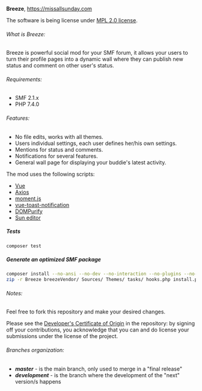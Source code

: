 **Breeze**, https://missallsunday.com

The software is being license under [MPL 2.0 license](https://www.mozilla.org/MPL/).

###### What is Breeze:

Breeze is powerful social mod for your SMF forum, it allows your users to turn their profile pages into a dynamic wall where they can publish new status and comment on other user's status.

###### Requirements:

- SMF 2.1.x
- PHP 7.4.0

###### Features:

- No file edits, works with all themes.
- Users individual settings, each user defines her/his own settings.
- Mentions for status and comments.
- Notifications for several features.
- General wall page for displaying your buddie's latest activity.

The mod uses the following scripts:

- [Vue](https://vuejs.org/)
- [Axios](https://github.com/axios/axios)
- [moment.js](https://momentjs.com/)
- [vue-toast-notification](https://github.com/ankurk91/vue-toast-notification)
- [DOMPurify](https://github.com/cure53/DOMPurify)
- [Sun editor](https://suneditor.com/)

##### Tests
```bash
composer test
```

##### Generate an optimized SMF package
```bash
composer install --no-ansi --no-dev --no-interaction --no-plugins --no-progress --no-scripts --no-suggest --optimize-autoloader &&
zip -r Breeze breezeVendor/ Sources/ Themes/ tasks/ hooks.php install.php License package-info.xml README.txt remove.php
```

###### Notes:

Feel free to fork this repository and make your desired changes.

Please see the [Developer's Certificate of Origin](https://github.com/MissAllSunday/Breeze/blob/master/DCO.txt) in the repository:
by signing off your contributions, you acknowledge that you can and do license your submissions under the license of the project.

###### Branches organization:
* ***master*** - is the main branch, only used to merge in a "final release"
* ***development*** - is the branch where the development of the "next" version/s happens
